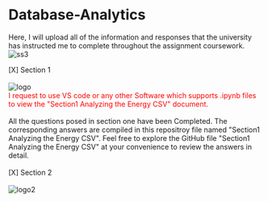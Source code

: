 # Database-Analytics
Here, I will upload all of the information and responses that the university has instructed me to complete throughout the assignment coursework. 
![ss3](https://github.com/azamazher/database-analytics/assets/95758504/20a34e42-3773-4845-992d-084e410347d5)

[X] Section 1<br><br>
![logo](https://github.com/azamazher/database-analytics/assets/95758504/7d340f51-9ed1-479c-b3fa-5b76209ff172)<br>
<spam style="color: red;">I request to use VS code or any other Software which supports .ipynb files to view the "Section1 Analyzing the Energy CSV" document.</spam><br><br>
All the questions posed in section one have been Completed.  The corresponding answers are compiled in this repositroy file named "Section1 Analyzing the Energy CSV". Feel free to explore the GitHub file "Section1 Analyzing the Energy CSV" at your convenience to review the answers in detail. <br><br>
[X] Section 2<br><br>
![logo2](https://github.com/azamazher/database-analytics/assets/95758504/ffd58437-ea88-4deb-bff7-1f389648ade4)
